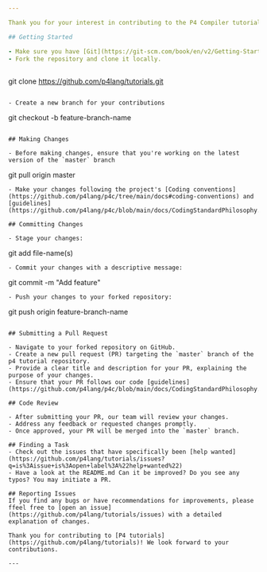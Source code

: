 ```yaml
---

Thank you for your interest in contributing to the P4 Compiler tutorials repository! Your contributions are important and will help to improve the project for everyone. Before you begin, please consider the guidelines below.

## Getting Started

- Make sure you have [Git](https://git-scm.com/book/en/v2/Getting-Started-Installing-Git) installed on your machine.
- Fork the repository and clone it locally.
  
  ```
  git clone https://github.com/p4lang/tutorials.git
  ```
  
- Create a new branch for your contributions
  
  ```
  git checkout -b feature-branch-name
  ```

## Making Changes

- Before making changes, ensure that you're working on the latest version of the `master` branch
  
  ```
  git pull origin master
  ```
- Make your changes following the project's [Coding conventions](https://github.com/p4lang/p4c/tree/main/docs#coding-conventions) and [guidelines](https://github.com/p4lang/p4c/blob/main/docs/CodingStandardPhilosophy.md).

## Committing Changes

- Stage your changes:
  
  ```
  git add file-name(s)
  ```
- Commit your changes with a descriptive message:
  
  ```
  git commit -m "Add feature"
  ```
- Push your changes to your forked repository:
  
  ```
  git push origin feature-branch-name
  ```

## Submitting a Pull Request

- Navigate to your forked repository on GitHub.
- Create a new pull request (PR) targeting the `master` branch of the p4 tutorial repository.
- Provide a clear title and description for your PR, explaining the purpose of your changes.
- Ensure that your PR follows our code [guidelines](https://github.com/p4lang/p4c/blob/main/docs/CodingStandardPhilosophy.md).

## Code Review

- After submitting your PR, our team will review your changes.
- Address any feedback or requested changes promptly.
- Once approved, your PR will be merged into the `master` branch.

## Finding a Task
- Check out the issues that have specifically been [help wanted](https://github.com/p4lang/tutorials/issues?q=is%3Aissue+is%3Aopen+label%3A%22help+wanted%22)
- Have a look at the README.md Can it be improved? Do you see any typos? You may initiate a PR.

## Reporting Issues
If you find any bugs or have recommendations for improvements, please ffeel free to [open an issue](https://github.com/p4lang/tutorials/issues) with a detailed explanation of changes.

Thank you for contributing to [P4 tutorials](https://github.com/p4lang/tutorials)! We look forward to your contributions.

---
```

